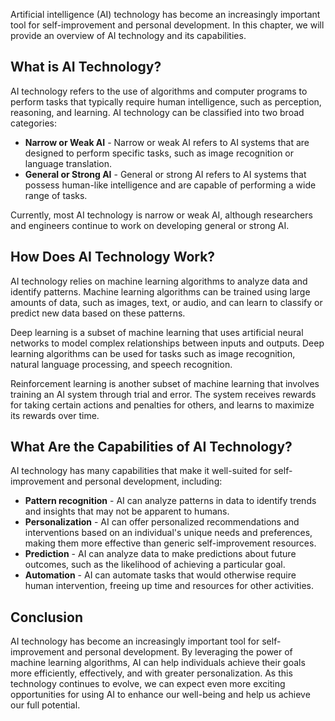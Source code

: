 
Artificial intelligence (AI) technology has become an increasingly important tool for self-improvement and personal development. In this chapter, we will provide an overview of AI technology and its capabilities.

What is AI Technology?
----------------------

AI technology refers to the use of algorithms and computer programs to perform tasks that typically require human intelligence, such as perception, reasoning, and learning. AI technology can be classified into two broad categories:

* **Narrow or Weak AI** - Narrow or weak AI refers to AI systems that are designed to perform specific tasks, such as image recognition or language translation.
* **General or Strong AI** - General or strong AI refers to AI systems that possess human-like intelligence and are capable of performing a wide range of tasks.

Currently, most AI technology is narrow or weak AI, although researchers and engineers continue to work on developing general or strong AI.

How Does AI Technology Work?
----------------------------

AI technology relies on machine learning algorithms to analyze data and identify patterns. Machine learning algorithms can be trained using large amounts of data, such as images, text, or audio, and can learn to classify or predict new data based on these patterns.

Deep learning is a subset of machine learning that uses artificial neural networks to model complex relationships between inputs and outputs. Deep learning algorithms can be used for tasks such as image recognition, natural language processing, and speech recognition.

Reinforcement learning is another subset of machine learning that involves training an AI system through trial and error. The system receives rewards for taking certain actions and penalties for others, and learns to maximize its rewards over time.

What Are the Capabilities of AI Technology?
-------------------------------------------

AI technology has many capabilities that make it well-suited for self-improvement and personal development, including:

* **Pattern recognition** - AI can analyze patterns in data to identify trends and insights that may not be apparent to humans.
* **Personalization** - AI can offer personalized recommendations and interventions based on an individual's unique needs and preferences, making them more effective than generic self-improvement resources.
* **Prediction** - AI can analyze data to make predictions about future outcomes, such as the likelihood of achieving a particular goal.
* **Automation** - AI can automate tasks that would otherwise require human intervention, freeing up time and resources for other activities.

Conclusion
----------

AI technology has become an increasingly important tool for self-improvement and personal development. By leveraging the power of machine learning algorithms, AI can help individuals achieve their goals more efficiently, effectively, and with greater personalization. As this technology continues to evolve, we can expect even more exciting opportunities for using AI to enhance our well-being and help us achieve our full potential.
